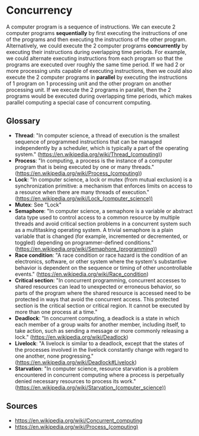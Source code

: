 # Concurrency

A computer program is a sequence of instructions. We can execute 2 computer programs **sequentially** by first executing the instructions of one of the programs and then executing the instructions of the other program. Alternatively, we could execute the 2 computer programs **concurrently** by executing their instructions during overlapping time periods. For example, we could alternate executing instructions from each program so that the programs are executed over roughly the same time period. If we had 2 or more processing units capable of executing instructions, then we could also execute the 2 computer programs in **parallel** by executing the instructions of 1 program on 1 processing unit and the other program on another processing unit. If we execute the 2 programs in parallel, then the 2 programs would be executed during overlapping time periods, which makes parallel computing a special case of concurrent computing.

## Glossary

* **Thread**: "In computer science, a thread of execution is the smallest sequence of programmed instructions that can be managed independently by a scheduler, which is typically a part of the operating system." (https://en.wikipedia.org/wiki/Thread_(computing))
* **Process**: "In computing, a process is the instance of a computer program that is being executed by one or many threads." (https://en.wikipedia.org/wiki/Process_(computing))
* **Lock**: "In computer science, a lock or mutex (from mutual exclusion) is a synchronization primitive: a mechanism that enforces limits on access to a resource when there are many threads of execution." (https://en.wikipedia.org/wiki/Lock_(computer_science))
* **Mutex**: See "Lock"
* **Semaphore**: "In computer science, a semaphore is a variable or abstract data type used to control access to a common resource by multiple threads and avoid critical section problems in a concurrent system such as a multitasking operating system. A trivial semaphore is a plain variable that is changed (for example, incremented or decremented, or toggled) depending on programmer-defined conditions." (https://en.wikipedia.org/wiki/Semaphore_(programming))
* **Race condition**: "A race condition or race hazard is the condition of an electronics, software, or other system where the system's substantive behavior is dependent on the sequence or timing of other uncontrollable events." (https://en.wikipedia.org/wiki/Race_condition)
* **Critical section**: "In concurrent programming, concurrent accesses to shared resources can lead to unexpected or erroneous behavior, so parts of the program where the shared resource is accessed need to be protected in ways that avoid the concurrent access. This protected section is the critical section or critical region. It cannot be executed by more than one process at a time."
* **Deadlock**: "In concurrent computing, a deadlock is a state in which each member of a group waits for another member, including itself, to take action, such as sending a message or more commonly releasing a lock." (https://en.wikipedia.org/wiki/Deadlock)
* **Livelock**: "A livelock is similar to a deadlock, except that the states of the processes involved in the livelock constantly change with regard to one another, none progressing." (https://en.wikipedia.org/wiki/Deadlock#Livelock)
* **Starvation**: "In computer science, resource starvation is a problem encountered in concurrent computing where a process is perpetually denied necessary resources to process its work." (https://en.wikipedia.org/wiki/Starvation_(computer_science))

## Sources

* https://en.wikipedia.org/wiki/Concurrent_computing
* https://en.wikipedia.org/wiki/Process_(computing)
